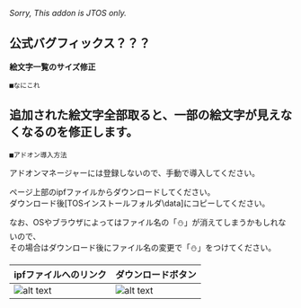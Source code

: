 *Sorry, This addon is JTOS only.*

公式バグフィックス？？？
--

**絵文字一覧のサイズ修正**  

	■なにこれ

追加された絵文字全部取ると、一部の絵文字が見えなくなるのを修正します。  
--

	■アドオン導入方法

アドオンマネージャーには登録しないので、手動で導入してください。  

ページ上部のipfファイルからダウンロードしてください。  
ダウンロード後[TOSインストールフォルダ\data]にコピーしてください。  

なお、OSやブラウザによってはファイル名の「⛄」が消えてしまうかもしれないので、  
その場合はダウンロード後にファイル名の変更で「⛄」をつけてください。

|ipfファイルへのリンク|ダウンロードボタン|
|---|---|
|![alt text](http://i.imgur.com/47GQydQ.png "Screenshot")|![alt text](http://i.imgur.com/QlvrsVv.png "Screenshot")|
